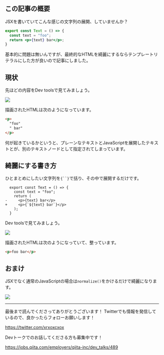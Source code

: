 <!--
title:   JSXの中で文字列を展開するときはテンプレートリテラルを使う方が綺麗なHTMLになる
tags:    HTML,JSX,JavaScript,React,tips
id:      530109609e5f53f77661
private: true
-->
## この記事の概要

JSXを書いていてこんな感じの文字列の展開、していませんか？

```jsx
export const Text = () => {
  const text = "foo";
  return <p>{text} bar</p>;
}
```

基本的に問題は無いんですが、最終的なHTMLを綺麗にするならテンプレートリテラルにした方が良いので記事にしました。

## 現状

先ほどの内容をDev toolsで見てみましょう。

![](https://qiita-image-store.s3.ap-northeast-1.amazonaws.com/0/214677/f04b8b91-f28c-1408-a32b-e3c6252fa437.png)

描画されたHTMLは次のようになっています。

```html
<p>
  "foo"
  " bar"
</p>
```

何が起きているかというと、プレーンなテキストとJavaScriptを展開したテキストとが、別のテキストノードとして指定されてしまっています。

## 綺麗にする書き方

ひとまとめにしたい文字列を`{``}`で括り、その中で展開するだけです。

```diff_jsx
  export const Text = () => {
    const text = "foo";
    return (
-     <p>{text} bar</p>
+     <p>{`${text} bar`}</p>
    );
  }
```

Dev toolsで見てみましょう。

![](https://qiita-image-store.s3.ap-northeast-1.amazonaws.com/0/214677/6134e419-7bef-7107-7fd9-cc1247a7b5f1.png)

描画されたHTMLは次のようになっていて、整っています。

```html
<p>foo bar</p>
```

## おまけ

JSXでなく通常のJavaScriptの場合は`normalize()`をかけるだけで綺麗になります。

![](https://qiita-image-store.s3.ap-northeast-1.amazonaws.com/0/214677/43e21737-59ec-5dfc-9997-1b1ef8399d96.png)

---

最後まで読んでくださってありがとうございます！
Twitterでも情報を発信しているので、良かったらフォローお願いします！

https://twitter.com/xrxoxcxox

Devトークでのお話してくださる方も募集中です！

https://jobs.qiita.com/employers/qiita-inc/dev_talks/489